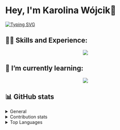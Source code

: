 <h1>
Hey, I'm Karolina Wójcik👋
</h1>
<a href="https://git.io/typing-svg"><img src="https://readme-typing-svg.demolab.com?font=Fira+Code&pause=1000&color=1E698A&multiline=true&random=false&width=435&lines=I'm++a+beginner+front-end+developer;from+Poland+" alt="Typing SVG" /></a>

## 💪🏽 Skills and Experience:
<p align="center">
  <a href="https://skillicons.dev">
    <img src="https://skillicons.dev/icons?i=html,css,javascript" />
  </a>
</p>


## 🌱 I’m currently learning:
<p align="center">
  <a href="https://skillicons.dev">
    <img src="https://skillicons.dev/icons?i=react,nodejs" />
  </a>
</p>

## 📊 GitHub stats

<details>
  <summary>
    General
  </summary>
  <p align="center">
    <img src="http://github-profile-summary-cards.vercel.app/api/cards/profile-details?username=karolinawojcik0&theme=city_lights" alt="Profile Details" style="display: block; margin: 0 auto;">
  </p>
</details>

<details>
  <summary>
    Contribution stats
  </summary>

  <p align="center">
    <img src="https://github-readme-stats.vercel.app/api?username=karolinawojcik0&show_icons=true&theme=transparent" alt="Karolina's GitHub stats" />
  </p>
</details>

<details>
  <summary>
    Top Languages
  </summary>

  <p align="center">
    <img src="https://github-readme-stats.vercel.app/api/top-langs/?username=karolinawojcik0&layout=compact" alt="Top Langs" />
  </p>
</details>





